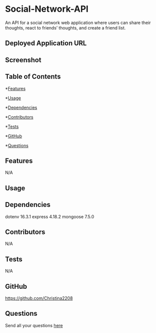 # Social-Network-API
An API for a social network web application where users can share their thoughts, react to friends’ thoughts, and create a friend list.

## Deployed Application URL


## Screenshot

<!-- ![alt-text](https://github.com/Christina2208/README-Generator/blob/main/images/README%20Gen%20SS.png) -->

## Table of Contents
*[Features](#features)

*[Usage](#usage)

*[Dependencies](#dependencies)

*[Contributors](#contributors)

*[Tests](#tests)

*[GitHub](#user)

*[Questions](#email)
## Features

N/A
## Usage
  
## Dependencies

dotenv 16.3.1
express 4.18.2
mongoose 7.5.0
## Contributors

N/A
## Tests

N/A
## GitHub

https://github.com/Christina2208
## Questions

Send all your questions [here](mailto:christinalf22@gmail.com)